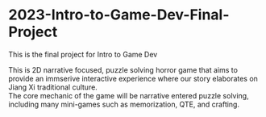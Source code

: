 # 2023-Intro-to-Game-Dev-Final-Project
This is the final project for Intro to Game Dev

This is 2D narrative focused, puzzle solving horror game that aims to provide an immserive interactive experience where our story elaborates on Jiang Xi traditional culture.  
The core mechanic of the game will be narrative entered puzzle solving, including many mini-games such as memorization, QTE, and crafting.
